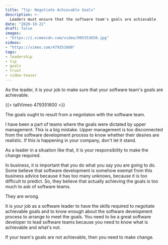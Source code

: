```yaml
---
title: "Tip: Negotiate Achievable Goals"
description: >-
  Leaders must ensure that the software team's goals are achievable
date: "2020-10-22"
draft: false
images:
- "https://i.vimeocdn.com/video/995353650.jpg"
videos:
- "https://vimeo.com/479351600"
tags:
- leadership
- tip
- goals
- trust
- video-teaser
---
```



As the leader, it is your job to make sure that your software team's goals are
achievable.


<!--more-->

{{< tallVimeo 479351600 >}}

The goals ought to result from a negotiaton with the software team.

I have been a part of teams where the goals were dictated by upper management.
This is a big mistake. Upper management is too disconnected from the software
development process to know whether their desires are realistic. If this is
happening in your company, don't let it stand.

As a leader in a situation like that, it is your responsibility to make the
change required.

In business, it is important that you do what you say you are going to do.
Some believe that software development is somehow exempt from this business
advice because it has too many unknows, because it is too difficult to predict.
So, they believe that actually achieving the goals is too much to ask of
software teams.

They are wrong.

It is your job as a software leader to have the skills required to negotiate
achievable goals and to know enough about the software development process to
arrange to meet the goals. You need to be a great software developer to lead
software teams because you need to know what is achievable and what's not.

If your team's goals are not achievable, then you need to make change.
